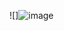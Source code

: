 ![]![image](https://user-images.githubusercontent.com/94230272/144248998-16d6c61a-6b04-4271-89d8-621404b0f0e6.png)
